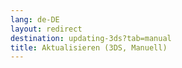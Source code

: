 ```yaml
---
lang: de-DE
layout: redirect
destination: updating-3ds?tab=manual
title: Aktualisieren (3DS, Manuell)
---
```


